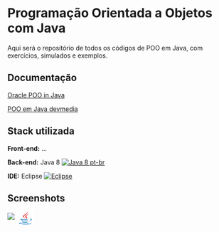 
# Programação Orientada a Objetos com Java

Aqui será o repositório de todos os códigos de POO em Java, com exercícios, simulados e exemplos.




## Documentação

[Oracle POO in Java](https://docs.oracle.com/javase/tutorial/java/concepts/)

[POO em Java devmedia](https://www.devmedia.com.br/introducao-a-programacao-orientada-a-objetos-em-java/26452)


## Stack utilizada

**Front-end:** ...

**Back-end:** Java 8
[![Java 8 pt-br](https://img.shields.io/badge/Java-8-blue)](https://www.java.com/pt-BR/download/help/java8_pt-br.html)

**IDE:**  Eclipse
[![Eclipse](https://img.shields.io/badge/Eclipse-2022-green)](https://www.eclipse.org/downloads/)

## Screenshots

<div style="align-center">
    <img src="https://cdn-icons-png.flaticon.com/512/226/226777.png" width="80px" />
    <img align="center" alt="Marcus-CSS" height="30" width="40" src="https://raw.githubusercontent.com/devicons/devicon/master/icons/java/java-original.svg">
</div>


